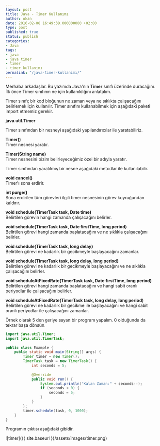 ```yaml
---
layout: post
title: Java - Timer Kullanımı
author: okan
date: 2016-02-08 16:49:38.000000000 +02:00
type: post
published: true
status: publish
categories:
- Java
tags:
- java
- java timer
- timer
- timer kullanımı
permalink: "/java-timer-kullanimi/"
---
```

Merhaba arkadaşlar. Bu yazımda Java'nın **Timer** sınıfı üzerinde duracağım. İlk önce Timer sınıfının ne için kullanıldığını anlatalım.

Timer sınıfı; bir kod bloğunun ne zaman veya ne sıklıkta çalışacağını belirlemek için kullanılır. Timer sınıfını kullanabilmek için aşağıdaki paketi import etmemiz gerekir.

**java.util.Timer**

Timer sınıfından bir nesneyi aşağıdaki yapılandırıcılar ile yaratabiliriz.

**Timer()**  
Timer nesnesi yaratır.

**Timer(String name)**  
Timer nesnesini bizim belirleyeceğimiz özel bir adıyla yaratır.

Timer sınıfından yaratılmış bir nesne aşağıdaki metodlar ile kullanılabilir.

**void cancel()**  
Timer'ı sona erdirir.

**int purge()**  
Sona erdirilen tüm görevleri ilgili timer nesnesinin görev kuyruğundan kaldırır.

**void schedule(TimerTask task, Date time)**  
Belirtilen görevin hangi zamanda çalışacağını belirler.

**void schedule(TimerTask task, Date firstTime, long period)**  
Belirtilen görevi hangi zamanda başlatacağını ve ne sıklıkla çalışacağını belirler.

**void schedule(TimerTask task, long delay)**  
Belirtilen görevi ne kadarlık bir gecikmeyle başlayacağını zamanlar.

**void schedule(TimerTask task, long delay, long period)**  
Belirtilen görevi ne kadarlık bir gecikmeyle başlayacağını ve ne sıklıkla çalışacağını belirler.

**void scheduleAtFixedRate(TimerTask task, Date firstTime, long period)**  
Belirtilen görevi hangi zamanda başlatacağını ve hangi sabit oranlı periyodlar ile çalışacağını belirler.

**void scheduleAtFixedRate(TimerTask task, long delay, long period)**  
Belirtilen görevi ne kadarlık bir gecikme ile başlayacağını ve hangi sabit oranlı periyodlar ile çalışacağını zamanlar.

Örnek olarak 5 den geriye sayan bir program yapalım. 0 olduğunda da tekrar başa dönsün.
```java
import java.util.Timer;
import java.util.TimerTask;
    
public class Example {
    public static void main(String[] args) {
        Timer timer = new Timer();
        TimerTask task = new TimerTask() {
            int seconds = 5;
    
            @Override
            public void run() {
                System.out.println("Kalan Zaman:" + seconds--);
                if (seconds < 0) {
                    seconds = 5;
                }
            }
        };
        timer.schedule(task, 0, 1000); 
    }
}
```
Programın çıktısı aşağıdaki gibidir.

![timer]({{ site.baseurl }}/assets/images/timer.png)

